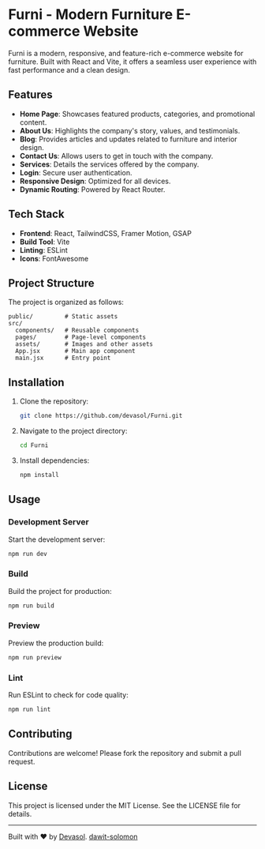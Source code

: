 # Furni - Modern Furniture E-commerce Website

Furni is a modern, responsive, and feature-rich e-commerce website for furniture. Built with React and Vite, it offers a seamless user experience with fast performance and a clean design.

## Features

- **Home Page**: Showcases featured products, categories, and promotional content.
- **About Us**: Highlights the company's story, values, and testimonials.
- **Blog**: Provides articles and updates related to furniture and interior design.
- **Contact Us**: Allows users to get in touch with the company.
- **Services**: Details the services offered by the company.
- **Login**: Secure user authentication.
- **Responsive Design**: Optimized for all devices.
- **Dynamic Routing**: Powered by React Router.

## Tech Stack

- **Frontend**: React, TailwindCSS, Framer Motion, GSAP
- **Build Tool**: Vite
- **Linting**: ESLint
- **Icons**: FontAwesome

## Project Structure

The project is organized as follows:

```
public/         # Static assets
src/
  components/   # Reusable components
  pages/        # Page-level components
  assets/       # Images and other assets
  App.jsx       # Main app component
  main.jsx      # Entry point
```

## Installation

1. Clone the repository:
   ```bash
   git clone https://github.com/devasol/Furni.git
   ```
2. Navigate to the project directory:
   ```bash
   cd Furni
   ```
3. Install dependencies:
   ```bash
   npm install
   ```

## Usage

### Development Server

Start the development server:

```bash
npm run dev
```

### Build

Build the project for production:

```bash
npm run build
```

### Preview

Preview the production build:

```bash
npm run preview
```

### Lint

Run ESLint to check for code quality:

```bash
npm run lint
```

## Contributing

Contributions are welcome! Please fork the repository and submit a pull request.

## License

This project is licensed under the MIT License. See the LICENSE file for details.

---

Built with ❤️ by
[Devasol](https://github.com/devasol).
[dawit-solomon](https://www.linkedin.com/in/dawit-solomon-0450602a0/)
